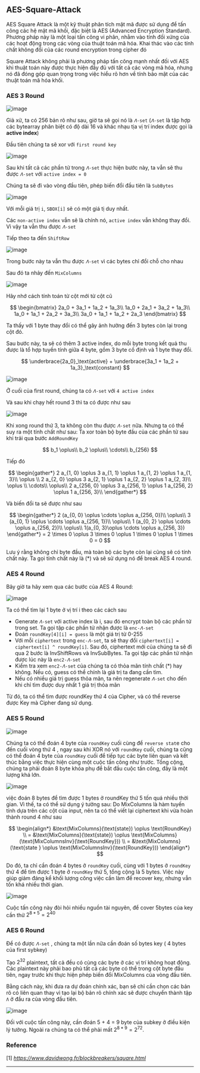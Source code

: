 ## AES-Square-Attack

AES Square Attack là một kỹ thuật phân tích mật mã được sử dụng để tấn công các hệ mật mã khối, đặc biệt là AES (Advanced Encryption Standard). Phương pháp này là một loại tấn công vi phân, nhằm vào tính đối xứng của các hoạt động trong các vòng của thuật toán mã hóa. Khai thác vào các tính chất không đổi của các round encryption trong cipher đó

Square Attack không phải là phương pháp tấn công mạnh nhất đối với AES khi thuật toán này được thực hiện đầy đủ với tất cả các vòng mã hóa, nhưng nó đã đóng góp quan trọng trong việc hiểu rõ hơn về tính bảo mật của các thuật toán mã hóa khối.

### AES 3 Round

![image](https://github.com/vanluongkma/AES-Square-Attack/assets/127461439/6c227eb8-b8eb-4ca9-a9b3-c09f629f5dbc)

Giả xử, ta có 256 bản rõ như sau, giờ ta sẽ gọi nó là ``𝛬-set`` (``𝛬-set`` là tập hợp các bytearray phân biệt có độ dài 16 và khác nhạu tịa vị trí index được gọi là **active index**)

Đầu tiên chúng ta sẽ xor với ``first round key``

![image](https://github.com/vanluongkma/AES-Square-Attack/assets/127461439/bd4ecb03-f216-4088-ac65-93c8f0f53568)

Sau khi tất cả các phần tử trong ``𝛬-set`` thực hiện bước này, ta vẫn sẽ thu được ``𝛬-set`` với ``active index = 0``

Chúng ta sẽ đi vào vòng đầu tiên, phép biến đổi đầu tiên là ``SubBytes``

![image](https://github.com/vanluongkma/AES-Square-Attack/assets/127461439/2134e489-e6b4-4512-9b31-02dca43bcc95)

Với mỗi giá trị ``i``, ``SBOX[i]`` sẽ có một giá tị duy nhất. 

Các ``non-active index`` vẫn sẽ là chính nó, ``active index`` vẫn không thay đổi. Vì vậy ta vẫn thu được ``𝛬-set``

Tiếp theo ta đến ``ShiftRow``

![image](https://github.com/vanluongkma/AES-Square-Attack/assets/127461439/4ea7c911-7ab1-4e85-9c3d-ee25203bf39c)

Trong bước này ta vẫn thu được ``𝛬-set`` vì các bytes chỉ đổi chỗ cho nhau

Sau đó ta nhảy đến ``MixColumns``

![image](https://github.com/vanluongkma/AES-Square-Attack/assets/127461439/5b9cd3b0-408b-43c0-83d8-9f1276bac5d6)

Hãy nhớ cách tính toán từ cột mới từ cột cũ

$$
\begin{bmatrix}
2a_0 + 3a_1 + 1a_2 + 1a_3\\
1a_0 + 2a_1 + 3a_2 + 1a_3\\
1a_0 + 1a_1 + 2a_2 + 3a_3\\
3a_0 + 1a_1 + 1a_2 + 2a_3
\end{bmatrix}
$$

Ta thấy với 1 byte thay đổi có thể gây ảnh hưởng đến 3 bytes còn lại trong cột đó.

Sau bước này, ta sẽ có thêm 3 active index, do mỗi byte trong kết quả thu được là tổ hợp tuyến tính giữa 4 byte, gồm 3 byte cố định và 1 byte thay đổi.

$$
\underbrace{2a_0}_\text{active} +
\underbrace{3a_1 + 1a_2 + 1a_3}_\text{constant}
$$

![image](https://github.com/vanluongkma/AES-Square-Attack/assets/127461439/86613cdb-78a7-4df0-8d89-89d08d541911)

Ở cuối của first round, chúng ta có ``𝛬-set`` với ``4 active index``

Và sau khi chạy hết round 3 thì ta có được như sau

![image](https://github.com/vanluongkma/AES-Square-Attack/assets/127461439/695d4bd0-a311-49c7-b924-f47342508495)

Khi xong round thứ 3, ta không còn thu được ``𝛬-set`` nữa. Nhưng ta có thể suy ra một tính chất như sau: Ta xor toàn bộ byte đầu của các phần tử sau khi trải qua bước ``AddRoundKey``

$$
b_1 \oplus\\
b_2 \oplus\\
\cdots\\
b_{256}
$$

Tiếp đó

$$
\begin{gather*}
2 a_{1, 0} \oplus 3 a_{1, 1} \oplus 1 a_{1, 2} \oplus 1 a_{1, 3}\\
\oplus \\
2 a_{2, 0} \oplus 3 a_{2, 1} \oplus 1 a_{2, 2} \oplus 1 a_{2, 3}\\
\oplus \\
\cdots\\
\oplus\\
2 a_{256, 0} \oplus 3 a_{256, 1} \oplus 1 a_{256, 2} \oplus 1 a_{256, 3}\\
\end{gather*}
$$

Và biến đổi ta sẽ được như sau

$$
\begin{gather*}
2 (a_{0, 0} \oplus \cdots \oplus a_{256, 0})\\
\oplus\\
3 (a_{0, 1} \oplus \cdots \oplus a_{256, 1})\\
\oplus\\
1 (a_{0, 2} \oplus \cdots \oplus a_{256, 2})\\
\oplus\\
1(a_{0, 3}\oplus \cdots \oplus a_{256, 3})
\end{gather*}
= 2 \times 0 \oplus 3 \times 0 \oplus 1 \times 0 \oplus 1 \times 0 = 0
$$

Lưu ý rằng không chỉ byte đầu, mà toàn bộ các byte còn lại cũng sẽ có tính chất này. Ta gọi tính chất này là (*) và sẽ sử dụng nó để break AES 4 round.

### AES 4 Round

Bây giờ ta hãy xem qua các bước của AES 4 Round:

![image](https://github.com/vanluongkma/AES-Square-Attack/assets/127461439/dcb52198-6ffa-4fc6-847c-30b2bb49f0fc)

Ta có thể tìm lại 1 byte ở vị trí i theo các cách sau
 - Generate ``𝛬-set`` với active index là i, sau đó encrypt toàn bộ các phần tử trong set. Ta gọi tập các phần tử nhận được là ``enc-𝛬-set``
 - Đoán ``roundKey[4][i] = guess`` là một giá trị từ 0-255
 - Với mỗi ``ciphertext`` trong ``enc-𝛬-set``, ta sẽ thay đổi ``ciphertext[i] = ciphertext[i] ^ roundKey[i]``. Sau đó, ciphertext mới của chúng ta sẽ đi qua 2 bước là InvShiftRows và InvSubBytes. Ta gọi tập các phần tử nhận được lúc này là ``enc2-𝛬-set`` 
 - Kiểm tra xem ``enc2-𝛬-set`` của chúng ta có thỏa mãn tính chất (*) hay không. Nếu có, guess có thể chính là giá trị ta đang cần tìm.
 - Nếu có nhiều giá trị guess thỏa mãn, ta nên regenerate ``𝛬-set`` cho đến khi chỉ tìm được duy nhất 1 giá trị thỏa mãn
 
Từ đó, ta có thể tìm được roundKey thứ 4 của Cipher, và có thể reverse được Key mà Cipher đang sử dụng.

### AES 5 Round

![image](https://github.com/vanluongkma/AES-Square-Attack/assets/127461439/e78a0250-36da-4918-a825-dee23a5823b5)

Chúng ta có thể đoán 4 byte của ``roundKey`` cuối cùng để ``reverse stat``e cho đến cuối vòng thứ 4 , ngay sau khi XOR nó với ``roundKey`` cuối, chúng ta cũng có thể đoán 4 byte của ``roundKey`` cuối để tiếp tục các byte liên quan và kết thúc bằng việc thực hiện cùng một cuộc tấn công như trước. Tổng cộng, chúng ta phải đoán 8 byte khóa phụ để bắt đầu cuộc tấn công, đây là một lượng khá lớn.

![image](https://github.com/vanluongkma/AES-Square-Attack/assets/127461439/096db489-e384-4160-ab15-71d7dbfca185)

việc đoán 8 bytes để tìm được 1 bytes ở roundKey thứ 5 tốn quá nhiều thời gian. Vì thế, ta có thể sử dụng ý tưởng sau: Do MixColumns là hàm tuyến tính dựa trên các cột của input, nên ta có thể viết lại ciphertext khi vừa hoàn thành round 4 như sau

$$
\begin{align*}
&\text{MixColumns}(\text{state}) \oplus \text{RoundKey} \\
= &\text{MixColumns}(\text{state}) \oplus \text{MixColumns}(\text{MixColumnsInv}(\text{RoundKey})) \\
= &\text{MixColumns}(\text{state } \oplus \text{MixColumnsInv}(\text{RoundKey}))
\end{align*}
$$


Do đó, ta chỉ cần đoán 4 bytes ở ``roundKey`` cuối, cùng với 1 bytes ở ``roundKey `` thứ 4 để tìm được 1 byte ở ``roundKey`` thứ 5, tổng cộng là 5 bytes. Việc này giúp giảm đáng kể khối lượng công việc cần làm để recover key, nhưng vẫn tốn khá nhiều thời gian.

![image](https://github.com/vanluongkma/AES-Square-Attack/assets/127461439/7e8e4ea1-98a7-4dca-a3b1-7d0b46cc8b72)

Cuộc tấn công này đòi hỏi nhiều nguồn tài nguyên, để cover 5bytes của key cần thử $2^{8*5} = 2^{40}$

### AES 6 Round

Để có được ``𝛬-set`` , chúng ta một lần nữa cần đoán số bytes key ( 4 bytes của first sybkey)

Tạo $2^{32}$ plaintext, tất cả đều có cùng các byte ở các vị trí không hoạt động.
Các plaintext này phải bao phủ tất cả các byte có thể trong cột byte đầu tiên, ngay trước khi thực hiện phép biến đổi MixColumns của vòng đầu tiên.

Bằng cách này, khi đưa ra dự đoán chính xác, bạn sẽ chỉ cần chọn các bản rõ có liên quan thay vì tạo lại bộ bản rõ chính xác sẽ được chuyển thành tập ``Λ`` ở đầu ra của vòng đầu tiên.

![image](https://github.com/vanluongkma/AES-Square-Attack/assets/127461439/0f3645b9-60a8-4f15-8094-fc8d2b885966)

Đối với cuộc tấn công này, cần đoán 5 + 4 = 9 byte của subkey ở điều kiện lý tưởng. Ngoài ra chúng ta có thể phải mất $2^{8*9} = 2^{72}$.

### Reference

[1] _https://www.davidwong.fr/blockbreakers/square.html_

___
